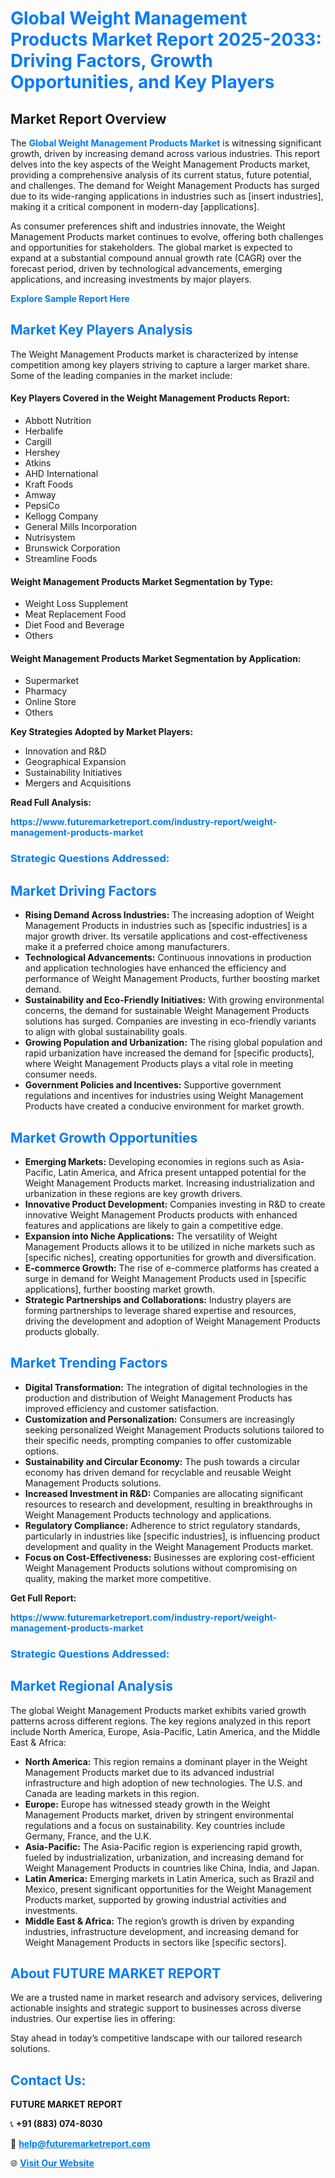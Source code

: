 <h1 style="color: #007BFF;">Global Weight Management Products Market Report 2025-2033: Driving Factors, Growth Opportunities, and Key Players</h1>

<section id="overview">
<h2>Market Report Overview</h2>
<p>The <a href="https://www.futuremarketreport.com/industry-report/weight-management-products-market" style="color: #007BFF; text-decoration: none;"><strong>Global Weight Management Products Market</strong></a> is witnessing significant growth, driven by increasing demand across various industries. This report delves into the key aspects of the Weight Management Products market, providing a comprehensive analysis of its current status, future potential, and challenges. The demand for Weight Management Products has surged due to its wide-ranging applications in industries such as [insert industries], making it a critical component in modern-day [applications].</p>
<p>As consumer preferences shift and industries innovate, the Weight Management Products market continues to evolve, offering both challenges and opportunities for stakeholders. The global market is expected to expand at a substantial compound annual growth rate (CAGR) over the forecast period, driven by technological advancements, emerging applications, and increasing investments by major players.</p>
</section>

<section id="overview">
<p><a href="https://www.futuremarketreport.com/request-sample/reportId=61842" style="color: #007BFF; text-decoration: none;"><strong>Explore Sample Report Here</strong></a></p>
</section>

<section id="key-players">
<h2 style="color: #007BFF;">Market Key Players Analysis</h2>
<p>The Weight Management Products market is characterized by intense competition among key players striving to capture a larger market share. Some of the leading companies in the market include:</p>
<h4>Key Players Covered in the Weight Management Products Report:</h4>
<ul><li>Abbott Nutrition</li><li>Herbalife</li><li>Cargill</li><li>Hershey</li><li>Atkins</li><li>AHD International</li><li>Kraft Foods</li><li>Amway</li><li>PepsiCo</li><li>Kellogg Company</li><li>General Mills Incorporation</li><li>Nutrisystem</li><li>Brunswick Corporation</li><li>Streamline Foods</li></ul>
<h4>Weight Management Products Market Segmentation by Type:</h4>
<ul><li>Weight Loss Supplement</li><li>Meat Replacement Food</li><li>Diet Food and Beverage</li><li>Others</li></ul>

<h4>Weight Management Products Market Segmentation by Application:</h4>
<ul><li>Supermarket</li><li>Pharmacy</li><li>Online Store</li><li>Others</li></ul>
<p><strong>Key Strategies Adopted by Market Players:</strong></p>
<ul>
<li>Innovation and R&D</li>
<li>Geographical Expansion</li>
<li>Sustainability Initiatives</li>
<li>Mergers and Acquisitions</li>
</ul>
</section>

<section>
<p><strong>Read Full Analysis: </strong></p><a href="https://www.futuremarketreport.com/industry-report/weight-management-products-market" style="color: #007BFF; text-decoration: none;"><strong>https://www.futuremarketreport.com/industry-report/weight-management-products-market</strong></a>
<h3 style="color: #007BFF;">Strategic Questions Addressed:</h3>
</section>

<section id="driving-factors">
<h2 style="color: #007BFF;">Market Driving Factors</h2>
<ul>
<li><strong>Rising Demand Across Industries:</strong> The increasing adoption of Weight Management Products in industries such as [specific industries] is a major growth driver. Its versatile applications and cost-effectiveness make it a preferred choice among manufacturers.</li>
<li><strong>Technological Advancements:</strong> Continuous innovations in production and application technologies have enhanced the efficiency and performance of Weight Management Products, further boosting market demand.</li>
<li><strong>Sustainability and Eco-Friendly Initiatives:</strong> With growing environmental concerns, the demand for sustainable Weight Management Products solutions has surged. Companies are investing in eco-friendly variants to align with global sustainability goals.</li>
<li><strong>Growing Population and Urbanization:</strong> The rising global population and rapid urbanization have increased the demand for [specific products], where Weight Management Products plays a vital role in meeting consumer needs.</li>
<li><strong>Government Policies and Incentives:</strong> Supportive government regulations and incentives for industries using Weight Management Products have created a conducive environment for market growth.</li>
</ul>
</section>

<section id="growth-opportunities">
<h2 style="color: #007BFF;">Market Growth Opportunities</h2>
<ul>
<li><strong>Emerging Markets:</strong> Developing economies in regions such as Asia-Pacific, Latin America, and Africa present untapped potential for the Weight Management Products market. Increasing industrialization and urbanization in these regions are key growth drivers.</li>
<li><strong>Innovative Product Development:</strong> Companies investing in R&D to create innovative Weight Management Products products with enhanced features and applications are likely to gain a competitive edge.</li>
<li><strong>Expansion into Niche Applications:</strong> The versatility of Weight Management Products allows it to be utilized in niche markets such as [specific niches], creating opportunities for growth and diversification.</li>
<li><strong>E-commerce Growth:</strong> The rise of e-commerce platforms has created a surge in demand for Weight Management Products used in [specific applications], further boosting market growth.</li>
<li><strong>Strategic Partnerships and Collaborations:</strong> Industry players are forming partnerships to leverage shared expertise and resources, driving the development and adoption of Weight Management Products products globally.</li>
</ul>
</section>

<section id="trending-factors">
<h2 style="color: #007BFF;">Market Trending Factors</h2>
<ul>
<li><strong>Digital Transformation:</strong> The integration of digital technologies in the production and distribution of Weight Management Products has improved efficiency and customer satisfaction.</li>
<li><strong>Customization and Personalization:</strong> Consumers are increasingly seeking personalized Weight Management Products solutions tailored to their specific needs, prompting companies to offer customizable options.</li>
<li><strong>Sustainability and Circular Economy:</strong> The push towards a circular economy has driven demand for recyclable and reusable Weight Management Products solutions.</li>
<li><strong>Increased Investment in R&D:</strong> Companies are allocating significant resources to research and development, resulting in breakthroughs in Weight Management Products technology and applications.</li>
<li><strong>Regulatory Compliance:</strong> Adherence to strict regulatory standards, particularly in industries like [specific industries], is influencing product development and quality in the Weight Management Products market.</li>
<li><strong>Focus on Cost-Effectiveness:</strong> Businesses are exploring cost-efficient Weight Management Products solutions without compromising on quality, making the market more competitive.</li>
</ul>
</section>

<section>
<p><strong>Get Full Report: </strong></p><a href="https://www.futuremarketreport.com/industry-report/weight-management-products-market" style="color: #007BFF; text-decoration: none;"><strong>https://www.futuremarketreport.com/industry-report/weight-management-products-market</strong></a>
<h3 style="color: #007BFF;">Strategic Questions Addressed:</h3>
</section>


<section id="regional-analysis">
<h2 style="color: #007BFF;">Market Regional Analysis</h2>
<p>The global Weight Management Products market exhibits varied growth patterns across different regions. The key regions analyzed in this report include North America, Europe, Asia-Pacific, Latin America, and the Middle East & Africa:</p>
<ul>
<li><strong>North America:</strong> This region remains a dominant player in the Weight Management Products market due to its advanced industrial infrastructure and high adoption of new technologies. The U.S. and Canada are leading markets in this region.</li>
<li><strong>Europe:</strong> Europe has witnessed steady growth in the Weight Management Products market, driven by stringent environmental regulations and a focus on sustainability. Key countries include Germany, France, and the U.K.</li>
<li><strong>Asia-Pacific:</strong> The Asia-Pacific region is experiencing rapid growth, fueled by industrialization, urbanization, and increasing demand for Weight Management Products in countries like China, India, and Japan.</li>
<li><strong>Latin America:</strong> Emerging markets in Latin America, such as Brazil and Mexico, present significant opportunities for the Weight Management Products market, supported by growing industrial activities and investments.</li>
<li><strong>Middle East & Africa:</strong> The region’s growth is driven by expanding industries, infrastructure development, and increasing demand for Weight Management Products in sectors like [specific sectors].</li>
</ul>
</section>

<footer>
<h2 style="color: #007BFF;">About FUTURE MARKET REPORT</h2>
<p>We are a trusted name in market research and advisory services, delivering actionable insights and strategic support to businesses across diverse industries. Our expertise lies in offering:</p>

<p>Stay ahead in today’s competitive landscape with our tailored research solutions.</p>

<h2 style="color: #007BFF;">Contact Us:</h2>
<p><strong>FUTURE MARKET REPORT</strong></p>
<p>📞 <strong>+91 (883) 074-8030</strong></p>
<p>📧 <strong><a href="mailto:help@futuremarketreport.com" style="color: #007BFF;">help@futuremarketreport.com</a></strong></p>
<p>🌐 <strong><a href="https://www.futuremarketreport.com/" style="color: #007BFF;">Visit Our Website</a></strong></p>
</footer>